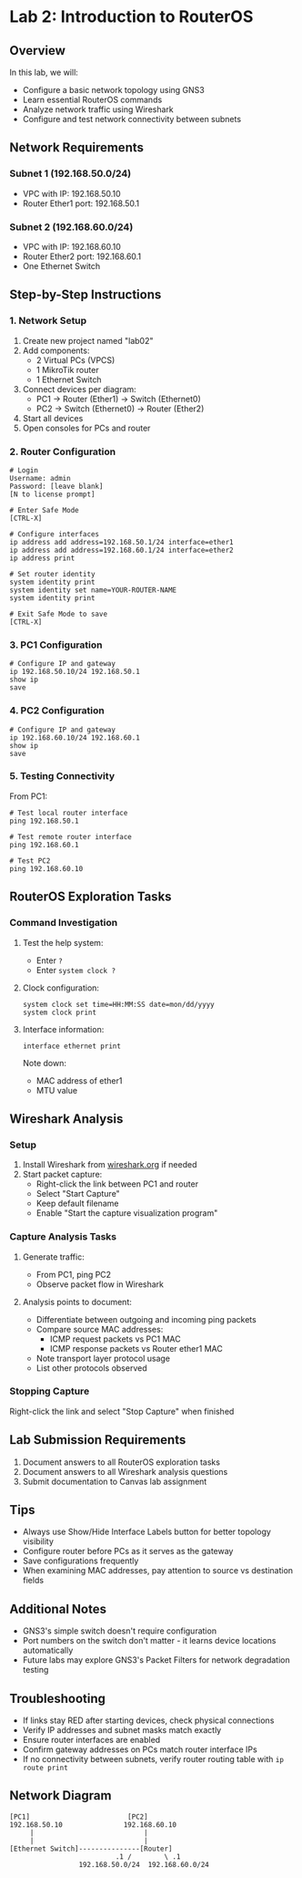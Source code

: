 # Lab 2: Introduction to RouterOS

## Overview
In this lab, we will:
- Configure a basic network topology using GNS3
- Learn essential RouterOS commands
- Analyze network traffic using Wireshark
- Configure and test network connectivity between subnets

## Network Requirements

### Subnet 1 (192.168.50.0/24)
- VPC with IP: 192.168.50.10
- Router Ether1 port: 192.168.50.1

### Subnet 2 (192.168.60.0/24)
- VPC with IP: 192.168.60.10
- Router Ether2 port: 192.168.60.1
- One Ethernet Switch

## Step-by-Step Instructions

### 1. Network Setup
1. Create new project named "lab02"
2. Add components:
   - 2 Virtual PCs (VPCS)
   - 1 MikroTik router
   - 1 Ethernet Switch
3. Connect devices per diagram:
   - PC1 → Router (Ether1) → Switch (Ethernet0)
   - PC2 → Switch (Ethernet0) → Router (Ether2)
4. Start all devices
5. Open consoles for PCs and router

### 2. Router Configuration
```
# Login
Username: admin
Password: [leave blank]
[N to license prompt]

# Enter Safe Mode
[CTRL-X]

# Configure interfaces
ip address add address=192.168.50.1/24 interface=ether1
ip address add address=192.168.60.1/24 interface=ether2
ip address print

# Set router identity
system identity print
system identity set name=YOUR-ROUTER-NAME
system identity print

# Exit Safe Mode to save
[CTRL-X]
```

### 3. PC1 Configuration
```
# Configure IP and gateway
ip 192.168.50.10/24 192.168.50.1
show ip
save
```

### 4. PC2 Configuration
```
# Configure IP and gateway
ip 192.168.60.10/24 192.168.60.1
show ip
save
```

### 5. Testing Connectivity
From PC1:
```
# Test local router interface
ping 192.168.50.1

# Test remote router interface
ping 192.168.60.1

# Test PC2
ping 192.168.60.10
```

## RouterOS Exploration Tasks

### Command Investigation
1. Test the help system:
   - Enter `?`
   - Enter `system clock ?`
   
2. Clock configuration:
   ```
   system clock set time=HH:MM:SS date=mon/dd/yyyy
   system clock print
   ```

3. Interface information:
   ```
   interface ethernet print
   ```
   Note down:
   - MAC address of ether1
   - MTU value

## Wireshark Analysis

### Setup
1. Install Wireshark from [wireshark.org](http://wireshark.org/) if needed
2. Start packet capture:
   - Right-click the link between PC1 and router
   - Select "Start Capture"
   - Keep default filename
   - Enable "Start the capture visualization program"

### Capture Analysis Tasks
1. Generate traffic:
   - From PC1, ping PC2
   - Observe packet flow in Wireshark

2. Analysis points to document:
   - Differentiate between outgoing and incoming ping packets
   - Compare source MAC addresses:
     * ICMP request packets vs PC1 MAC
     * ICMP response packets vs Router ether1 MAC
   - Note transport layer protocol usage
   - List other protocols observed

### Stopping Capture
Right-click the link and select "Stop Capture" when finished

## Lab Submission Requirements
1. Document answers to all RouterOS exploration tasks
2. Document answers to all Wireshark analysis questions
3. Submit documentation to Canvas lab assignment

## Tips
- Always use Show/Hide Interface Labels button for better topology visibility
- Configure router before PCs as it serves as the gateway
- Save configurations frequently
- When examining MAC addresses, pay attention to source vs destination fields

## Additional Notes
- GNS3's simple switch doesn't require configuration
- Port numbers on the switch don't matter - it learns device locations automatically
- Future labs may explore GNS3's Packet Filters for network degradation testing

## Troubleshooting
- If links stay RED after starting devices, check physical connections
- Verify IP addresses and subnet masks match exactly
- Ensure router interfaces are enabled
- Confirm gateway addresses on PCs match router interface IPs
- If no connectivity between subnets, verify router routing table with `ip route print`

## Network Diagram
```
[PC1]                        [PC2]
192.168.50.10               192.168.60.10
     |                           |
     |                           |
[Ethernet Switch]---------------[Router]
                          .1 /        \ .1
                 192.168.50.0/24  192.168.60.0/24
```
